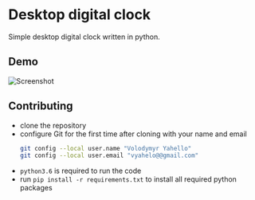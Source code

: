 # Desktop digital clock
Simple desktop digital clock written in python.

## Demo
![Screenshot](clock/clock.png)

## Contributing
- clone the repository
- configure Git for the first time after cloning with your name and email
  ```bash
  git config --local user.name "Volodymyr Yahello"
  git config --local user.email "vyahelo@@gmail.com"
  ```
- `python3.6` is required to run the code
- run `pip install -r requirements.txt` to install all required python packages
